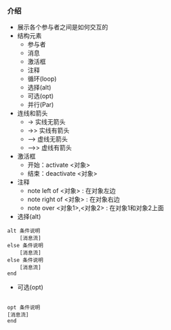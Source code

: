 ### 介绍

- 展示各个参与者之间是如何交互的
- 结构元素
    - 参与者
    - 消息
    - 激活框
    - 注释
    - 循环(loop)
    - 选择(alt)
    - 可选(opt)
    - 并行(Par)
- 连线和箭头
    - -> 实线无箭头
    - ->> 实线有箭头
    - --> 虚线无箭头
    - -->> 虚线有箭头
- 激活框
    - 开始：activate <对象>
    - 结束：deactivate <对象>
- 注释
    - note left of <对象> : 在对象左边
    - note right of <对象> : 在对象右边
    - note over <对象1>,<对象2> : 在对象1和对象2上面
- 选择(alt)

```dotenv
alt 条件说明
	[消息流]
else 条件说明
	[消息流]
else 条件说明
	[消息流]
end
```

- 可选(opt)

```dotenv

opt 条件说明
[消息流]
end

```
